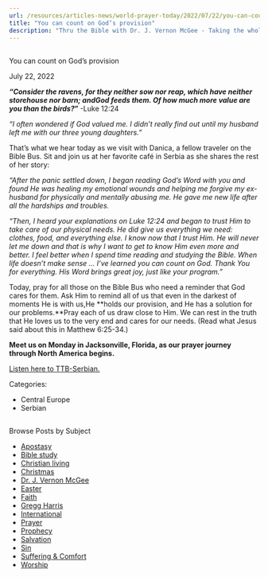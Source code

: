 ```yaml
---
url: /resources/articles-news/world-prayer-today/2022/07/22/you-can-count-on-god-s-provision
title: "You can count on God’s provision"
description: "Thru the Bible with Dr. J. Vernon McGee - Taking the whole Word to the whole world"
---
```







## 
 You can count on God’s provision


July 22, 2022
![]()




***“Consider the ravens, for they neither sow nor reap, which have neither storehouse nor barn; and******God feeds them. Of how much more value are you than the birds?*****”** -Luke 12:24

*“I often wondered if God valued me. I didn’t really find out until my husband left me with our three young daughters.”*

That’s what we hear today as we visit with Danica, a fellow traveler on the Bible Bus. Sit and join us at her favorite café in Serbia as she shares the rest of her story:

*“After the panic settled down, I began reading God’s Word with you and found He was healing my emotional wounds and helping me forgive my ex-husband for physically and mentally abusing me. He gave me new life after all the hardships and troubles.* 

*“Then, I heard your explanations on Luke 12:24 and began to trust Him to take care of our physical needs. He did give us everything we need: clothes, food, and everything else. I know now that I trust Him. He will never let me down and that is why I want to get to know Him even more and better. I feel better when I spend time reading and studying the Bible. When life doesn’t make sense … I’ve learned you can count on God. Thank You for everything. His Word brings great joy, just like your program.”*

Today, pray for all those on the Bible Bus who need a reminder that God cares for them. Ask Him to remind all of us that even in the darkest of moments He is with us,He **holds our provision, and He has a solution for our problems.**Pray each of us draw close to Him. We can rest in the truth that He loves us to the very end and cares for our needs. (Read what Jesus said about this in Matthew 6:25-34.) 

**Meet us on Monday in Jacksonville, Florida, as our prayer journey through North America begins.**

[Listen here to TTB-Serbian.](https://ttb.twr.org/home/day,0421/language,SRP)



Categories: 


* Central Europe
* Serbian









## 
 Browse Posts by Subject


* [Apostasy](/resources/articles-news/-in-tags/tags/Apostasy)
* [Bible study](/resources/articles-news/-in-tags/tags/Bible-study)
* [Christian living](/resources/articles-news/-in-tags/tags/Christian-living)
* [Christmas](/resources/articles-news/-in-tags/tags/Christmas)
* [Dr. J. Vernon McGee](/resources/articles-news/-in-tags/tags/Dr-J-Vernon-McGee)
* [Easter](/resources/articles-news/-in-tags/tags/easter)
* [Faith](/resources/articles-news/-in-tags/tags/Faith)
* [Gregg Harris](/resources/articles-news/-in-tags/tags/Gregg-Harris)
* [International](/resources/articles-news/-in-tags/tags/International)
* [Prayer](/resources/articles-news/-in-tags/tags/prayer)
* [Prophecy](/resources/articles-news/-in-tags/tags/Prophecy)
* [Salvation](/resources/articles-news/-in-tags/tags/Salvation)
* [Sin](/resources/articles-news/-in-tags/tags/sin)
* [Suffering & Comfort](/resources/articles-news/-in-tags/tags/Suffering-Comfort)
* [Worship](/resources/articles-news/-in-tags/tags/worship)







